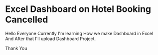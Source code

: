 # Excel Dashboard on Hotel Booking Cancelled

Hello Everyone
Currently I'm learning How we make Dashboard in Excel 
And After that I'll upload Dashboard Project.

Thank You
